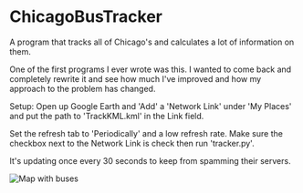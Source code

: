 # ChicagoBusTracker
A program that tracks all of Chicago's and calculates a lot of information on them.

One of the first programs I ever wrote was this. I wanted to come back and completely rewrite it and see how much I've improved and how my approach to the problem has changed.

Setup:
  Open up Google Earth and 'Add' a 'Network Link' under 'My Places' and put the path to 'TrackKML.kml' in the Link field.
  
Set the refresh tab to 'Periodically' and a low refresh rate. Make sure the checkbox next to the Network Link is check then run 'tracker.py'.

It's updating once every 30 seconds to keep from spamming their servers.

![Map with buses](http://i.imgur.com/3LBFRA4.jpg)
